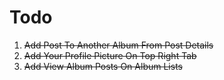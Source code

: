 # Todo
1. ~~Add Post To Another Album From Post Details~~
2. ~~Add Your Profile Picture On Top Right Tab~~
3. ~~Add View Album Posts On Album Lists~~
